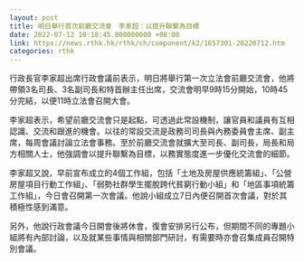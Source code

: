```yaml
---
layout: post
title: 明日舉行首次前廳交流會　李家超：以提升聯繫為目標
date: 2022-07-12 10:18:45.000000000 +08:00
link: https://news.rthk.hk/rthk/ch/component/k2/1657301-20220712.htm
categories: rthk
---
```


行政長官李家超出席行政會議前表示，明日將舉行第一次立法會前廳交流會，他將帶領3名司長、3名副司長和特首辦主任出席，交流會明早9時15分開始，10時45分完結，以便11時立法會召開大會。

李家超表示，希望前廳交流會只是起點，可透過此常設機制，讓官員和議員有互相認識、交流和跟進的機會。以往的常設交流是政務司司長與內務委員會主席、副主席，每周會議討論立法會事務。至於前廳交流會就擴大至司長、副司長，局長和局方相關人士，他強調會以提升聯繫為目標，以務實態度進一步優化交流會的細節。

李家超又說，早前宣布成立的4個工作組，包括「土地及房屋供應統籌組」、「公營房屋項目行動工作組」、「弱勢社群學生擺脫跨代貧窮行動小組」和「地區事項統籌工作組」，今日會召開第一次會議。他說小組成立7日內便召開首次會議，對於其積極性感到滿意。

另外，他說行政會議今日開會後將休會，復會安排另行公布，但期間不同的專題小組將有內部討論，以及就某些事情與相關部門研討，有需要時亦會召集成員召開特別會議。
